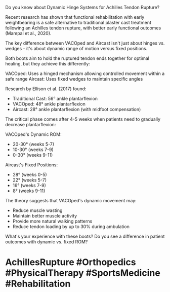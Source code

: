 Do you know about Dynamic Hinge Systems for Achilles Tendon Rupture?

Recent research has shown that functional rehabilitation with early weightbearing is a safe alternative to traditional plaster cast treatment following an Achilles tendon rupture, with better early functional outcomes (Mampal et al., 2020).

The key difference between VACOped and Aircast isn't just about hinges vs. wedges - it's about dynamic range of motion versus fixed positions.

Both boots aim to hold the ruptured tendon ends together for optimal healing, but they achieve this differently:

VACOped: Uses a hinged mechanism allowing controlled movement within a safe range
Aircast: Uses fixed wedges to maintain specific angles

Research by Ellison et al. (2017) found:

- Traditional Cast: 56° ankle plantarflexion
- VACOped: 48° ankle plantarflexion
- Aircast: 28° ankle plantarflexion (with midfoot compensation)

The critical phase comes after 4-5 weeks when patients need to gradually decrease plantarflexion:

VACOped's Dynamic ROM:

- 20-30° (weeks 5-7)
- 10-30° (weeks 7-9)
- 0-30° (weeks 9-11)

Aircast's Fixed Positions:

- 28° (weeks 0-5)
- 22° (weeks 5-7)
- 16° (weeks 7-9)
- 8° (weeks 9-11)

The theory suggests that VACOped's dynamic movement may:

- Reduce muscle wasting
- Maintain better muscle activity
- Provide more natural walking patterns
- Reduce tendon loading by up to 30% during ambulation

What's your experience with these boots? Do you see a difference in patient outcomes with dynamic vs. fixed ROM?

# AchillesRupture #Orthopedics #PhysicalTherapy #SportsMedicine #Rehabilitation
